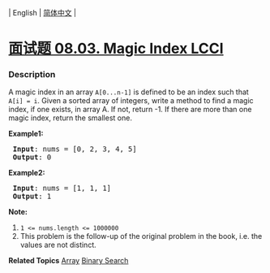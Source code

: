 | English | [简体中文](README.md) |

# [面试题 08.03. Magic Index LCCI](https://leetcode.cn/problems/magic-index-lcci)
 ### Description
<p>A magic index in an array <code>A[0...n-1]</code> is defined to be an index such that <code>A[i] = i</code>. Given a sorted array of&nbsp;integers, write a method to find a magic index, if one exists, in array A. If not, return -1. If there are more than one magic index, return the smallest one.</p>

<p><strong>Example1:</strong></p>

<pre>
<strong> Input</strong>: nums = [0, 2, 3, 4, 5]
<strong> Output</strong>: 0
</pre>

<p><strong>Example2:</strong></p>

<pre>
<strong> Input</strong>: nums = [1, 1, 1]
<strong> Output</strong>: 1
</pre>

<p><strong>Note:</strong></p>

<ol>
	<li><code>1 &lt;= nums.length &lt;= 1000000</code></li>
	<li>This problem is the&nbsp;follow-up of the original problem in the book, i.e.&nbsp;the values are&nbsp;not distinct.</li>
</ol>

**Related Topics**  [Array](https://leetcode.cn/tag/array) [Binary Search](https://leetcode.cn/tag/binary-search) 